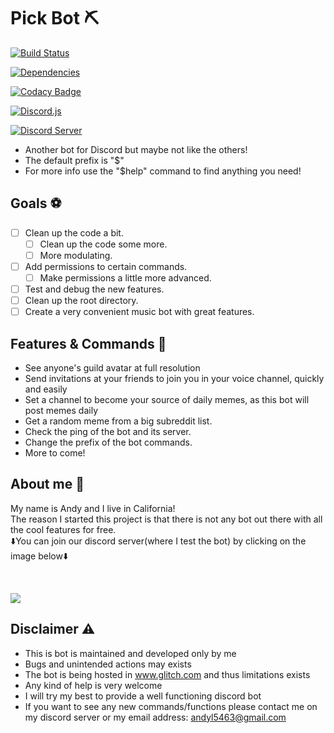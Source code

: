 # Pick Bot ⛏

[![Build Status](https://travis-ci.org/AndyIsCool5463/discord-pick-bot.svg?branch=master)](https://travis-ci.org/AndyIsCool5463/discord-pick-bot)

[![Dependencies](https://david-dm.org/AndyIsCool5463/discord-pick-bot.svg)](https://travis-ci.org/AndyIsCool5463/discord-pick-bot)

[![Codacy Badge](https://api.codacy.com/project/badge/Grade/20bdc0e704244287aa2f18f0d46de552)](https://www.codacy.com/app/AndyIsCool5463/discord-pick-bot?utm_source=github.com&utm_medium=referral&utm_content=AndyIsCool5463/discord-pick-bot&utm_campaign=Badge_Grade)

[![Discord.js](https://badge.fury.io/js/discord.js.svg)](https://badge.fury.io/js/discord.js)

[![Discord Server](https://discordapp.com/api/guilds/526521525692530741/widget.png)](https://discord.gg/DshC5wd)

- Another bot for Discord but maybe not like the others!
- The default prefix is "\$"
- For more info use the "\$help" command to find anything you need!

## Goals ⚽

- [ ] Clean up the code a bit.
  - [ ] Clean up the code some more.
  - [ ] More modulating.
- [ ] Add permissions to certain commands.
  - [ ] Make permissions a little more advanced.
- [ ] Test and debug the new features.
- [ ] Clean up the root directory.
- [ ] Create a very convenient music bot with great features.

## Features & Commands 👻

- See anyone's guild avatar at full resolution
- Send invitations at your friends to join you in your voice channel, quickly and easily
- Set a channel to become your source of daily memes, as this bot will post memes daily
- Get a random meme from a big subreddit list.
- Check the ping of the bot and its server.
- Change the prefix of the bot commands.
- More to come!

## About me 🤷

My name is Andy and I live in California!<br/>
The reason I started this project is that there is not any bot out there with all the cool features for free.<br/>
⬇️You can join our discord server(where I test the bot) by clicking on the image below⬇️
<br/>

<br/>

<a href="https://discord.gg/DshC5wd"><img src="https://images-ext-2.discordapp.net/external/jiY3uiiq8K2v1cjzFZ3uXQK-sr0ppTtpCvQQ_CAoU58/%3Fsize%3D2048/https/cdn.discordapp.com/avatars/525901565018767364/7dc87eeab21c95936e6f3d799c8c5e5b.png"></a>

## Disclaimer ⚠️

- This is bot is maintained and developed only by me
- Bugs and unintended actions may exists
- The bot is being hosted in www.glitch.com and thus limitations exists
- Any kind of help is very welcome
- I will try my best to provide a well functioning discord bot
- If you want to see any new commands/functions please contact me on my discord server or my email address: andyl5463@gmail.com

